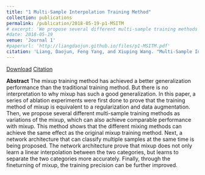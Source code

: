 ```yaml
---
title: "1 Multi-Sample Interpolation Training Method"
collection: publications
permalink: /publication/2018-05-19-p1-MSITM
# excerpt: 'We propose several different multi-sample training methods as variations of the mixup, which can also achieve comparable performance with mixup.'
#date: 2018-05-19
venue: 'Journal 1'
#paperurl: 'http://liangdaojun.github.io/files/p1-MSITM.pdf'
citation: 'Liang, Daojun, Feng Yang, and Xiuping Wang. "Multi-Sample Interpolation Training Method." Proceedings of the 2018 International Conference on Machine Learning Technologies. 2018.'
---
```


[Download](http://liangdaojun.github.io/files/p1-MSITM.pdf)
[Citation](http://liangdaojun.github.io/files/c1-MSITM.bib)

**Abstract**
The mixup training method has achieved a better generalization performance than the traditional training method. But there is no interpretation to why mixup has such a good generalization. In this paper, a series of ablation experiments were first done to prove that the training method of mixup is equivalent to a regularization and data augmentation. Then, we propose several different multi-sample training methods as variations of the mixup, which can also achieve comparable performance with mixup. This method shows that the different mixing methods can achieve the same effect as the original mixup training method. Next, a network architecture that can classify multiple samples at the same time is being proposed. The network architecture prove that mixup does not only learn a linear interpolation between the two categories, but learns to separate the two categories more accurately. Finally, through the fineturning of mixup, the training precision can be further improved.